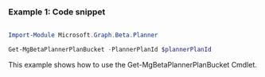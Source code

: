 ### Example 1: Code snippet

```powershell

Import-Module Microsoft.Graph.Beta.Planner

Get-MgBetaPlannerPlanBucket -PlannerPlanId $plannerPlanId

```
This example shows how to use the Get-MgBetaPlannerPlanBucket Cmdlet.


